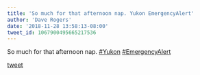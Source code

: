 ```yaml
---
title: 'So much for that afternoon nap. Yukon EmergencyAlert'
author: 'Dave Rogers'
date: '2018-11-28 13:58:13-08:00'
tweet_id: 1067900495665217536
---
```

So much for that afternoon nap. [#Yukon](https://twitter.com/hashtag/yukon) [#EmergencyAlert](https://twitter.com/hashtag/emergencyalert)

[tweet](https://twitter.com/yukondude/status/1067900495665217536)